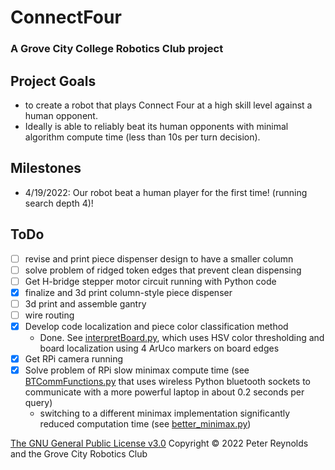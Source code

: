 # ConnectFour
### A Grove City College Robotics Club project

## Project Goals
- to create a robot that plays Connect Four at a high skill level against a human opponent.  
- Ideally is able to reliably beat its human opponents with minimal algorithm compute time (less than 10s per turn decision).

## Milestones
- 4/19/2022: Our robot beat a human player for the first time! (running search depth 4)!

## ToDo
- [ ] revise and print piece dispenser design to have a smaller column
- [ ] solve problem of ridged token edges that prevent clean dispensing
- [ ] Get H-bridge stepper motor circuit running with Python code
- [x] finalize and 3d print column-style piece dispenser
- [ ] 3d print and assemble gantry
- [ ] wire routing
- [x] Develop code localization and piece color classification method
    - Done.  See [interpretBoard.py](/Python/interpretBoard.py), which uses HSV color thresholding and board localization using 4 ArUco markers on board edges
- [x] Get RPi camera running
- [x] Solve problem of RPi slow minimax compute time (see [BTCommFunctions.py](/Python/BTCommFunctions.py) that uses wireless Python bluetooth sockets to communicate with a more powerful laptop in about 0.2 seconds per query)
    - switching to a different minimax implementation significantly reduced computation time (see [better_minimax.py](/Python/better_minimax.py))

[The GNU General Public License v3.0](LICENSE) Copyright © 2022 Peter Reynolds and the Grove City Robotics Club
